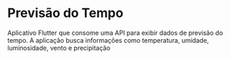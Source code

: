 # **Previsão do Tempo**

Aplicativo Flutter que consome uma API para exibir dados de previsão do tempo. A aplicação busca informações como temperatura, umidade, luminosidade, vento e precipitação
